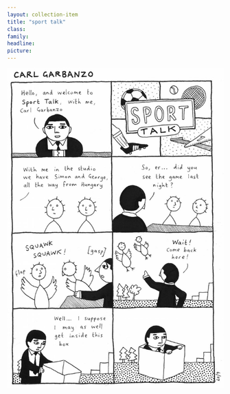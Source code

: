 ```yaml
---
layout: collection-item
title: "sport talk"
class:	
family:
headline:
picture:
---
```


![sport-talk](/assets/img/garbanzo/2007/sport-talk-900w.jpg)
